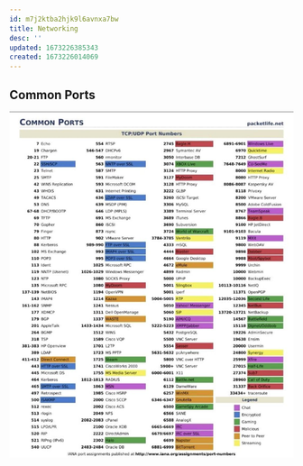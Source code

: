 ```yaml
---
id: m7j2ktba2hjk9l6avnxa7bw
title: Networking
desc: ''
updated: 1673226385343
created: 1673226014069
---
```


## Common Ports
![](/assets/common%20ports.jpg)
